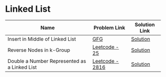 # Linked List


| Name       | Problem Link                       | Solution Link                      |
|--------------------|------------------------------------|-----------------------------------|
| Insert in Middle of Linked List         | [GFG](https://www.geeksforgeeks.org/problems/insert-in-middle-of-linked-list/1)                | [Solution](https://github.com/moinhameed27/Ultimate-DSA/blob/main/Linked%20List/Insert%20in%20Middle%20of%20Linked%20List.cpp)              |
| Reverse Nodes in k-Group          | [Leetcode - 25](https://leetcode.com/problems/reverse-nodes-in-k-group/description/)                | [Solution](https://github.com/moinhameed27/Ultimate-DSA/blob/main/Linked%20List/Reverse%20Nodes%20in%20k-Group.cpp)              |
| Double a Number Represented as a Linked List          | [Leetcode - 2816](https://leetcode.com/problems/double-a-number-represented-as-a-linked-list/description/)                | [Solution](https://github.com/moinhameed27/Ultimate-DSA/blob/main/Linked%20List/Double%20a%20Number%20Represented%20as%20a%20Linked%20List.java)              |
